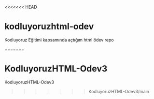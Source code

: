 <<<<<<< HEAD
# kodluyoruzhtml-odev
Kodluyoruz Eğitimi kapsamında açtığım html ödev repo

=======
# KodluyoruzHTML-Odev3
KodluyoruzHTML-Odev3
>>>>>>> KodluyoruzHTML-Odev3/main
